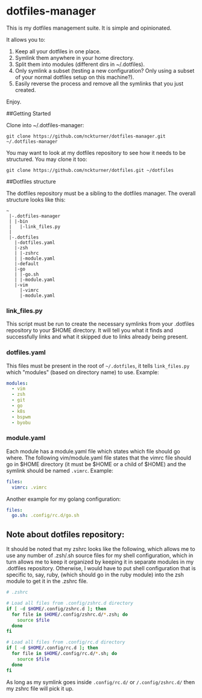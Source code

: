 dotfiles-manager
========
This is my dotfiles management suite.  It is simple and opinionated.  

It allows you to:

1. Keep all your dotfiles in one place.
2. Symlink them anywhere in your home directory.
3. Split them into modules (different dirs in ~/.dotfiles).
4. Only symlink a subset (testing a new configuration?  Only using a subset of your normal dotfiles setup on this machine?).
5. Easily reverse the process and remove all the symlinks that you just created.

Enjoy.


##Getting Started

Clone into ~/.dotfiles-manager:
```
git clone https://github.com/nckturner/dotfiles-manager.git ~/.dotfiles-manager
```

You may want to look at my dotfiles repository to see how it needs to be structured.  You may clone it too:
```
git clone https://github.com/nckturner/dotfiles.git ~/dotfiles
```

##Dotfiles structure

The dotfiles repository must be a sibling to the dotfiles manager.  The overall structure looks like this:

```
~ 
 |-.dotfiles-manager
 | |-bin
 |   |-link_files.py
 | 
 |-.dotfiles
   |-dotfiles.yaml
   |-zsh
   | |-zshrc
   | |-module.yaml
   |-default
   |-go
   | |-go.sh
   | |-module.yaml
   |-vim
     |-vimrc
     |-module.yaml
```

### link_files.py
This script must be run to create the necessary symlinks from your .dotfiles repository to your $HOME directory.  It will tell you what it finds and successfully links and what it skipped due to links already being present.  

### dotfiles.yaml
This files must be present in the root of `~/.dotfiles`, it tells `link_files.py` which "modules" (based on directory name) to use. 
Example:
```yaml
modules:
  - vim
  - zsh
  - git
  - go
  - k8s
  - bspwm
  - byobu
```

### module.yaml
Each module has a module.yaml file which states which file should go where.  The following vim/module.yaml file states that the vimrc file should go in $HOME directory (it must be $HOME or a child of $HOME) and the symlink should be named `.vimrc`.
Example:
```yaml
files:
  vimrc: .vimrc
```
Another example for my golang configuration:
```yaml
files:
  go.sh: .config/rc.d/go.sh
```

## Note about dotfiles repository:
It should be noted that my zshrc looks like the following, which allows me to use any number of .zsh/.sh source files for my shell configuration, which in turn allows me to keep it organized by keeping it in separate modules in my .dotfiles repository.  Otherwise, I would have to put shell configuration that is specific to, say, ruby, (which should go in the ruby module) into the zsh module to get it in the .zshrc file.  

```zsh
# .zshrc

# Load all files from .config/zshrc.d directory
if [ -d $HOME/.config/zshrc.d ]; then
  for file in $HOME/.config/zshrc.d/*.zsh; do
    source $file
  done
fi

# Load all files from .config/rc.d directory
if [ -d $HOME/.config/rc.d ]; then
  for file in $HOME/.config/rc.d/*.sh; do
    source $file
  done
fi
```
As long as my symlink goes inside `.config/rc.d/` or `/.config/zshrc.d/` then my zshrc file will pick it up.  

